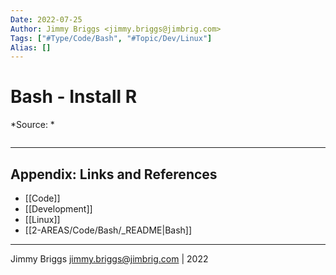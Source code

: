 ```yaml
---
Date: 2022-07-25
Author: Jimmy Briggs <jimmy.briggs@jimbrig.com>
Tags: ["#Type/Code/Bash", "#Topic/Dev/Linux"]
Alias: []
---
```


# Bash - Install R

*Source: *

```bash

```

***

## Appendix: Links and References

- [[Code]]
- [[Development]]
- [[Linux]]
- [[2-AREAS/Code/Bash/_README|Bash]]

***

Jimmy Briggs <jimmy.briggs@jimbrig.com> | 2022
